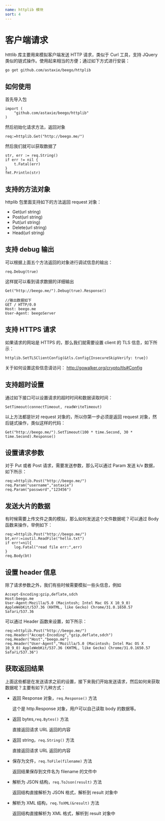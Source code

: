 ```yaml
---
name: httplib 模块
sort: 4
---
```


# 客户端请求
 
htttlib 库主要用来模拟客户端发送 HTTP 请求，类似于 Curl 工具，支持 JQuery 类似的链式操作。使用起来相当的方便；通过如下方式进行安装：

	go get github.com/astaxie/beego/httplib

## 如何使用

首先导入包

	import (
		"github.com/astaxie/beego/httplib"
	)	

然后初始化请求方法，返回对象

	req:=httplib.Get("http://beego.me/")

然后我们就可以获取数据了

	str, err := req.String()
	if err != nil {
		t.Fatal(err)
	}
	fmt.Println(str)
	
## 支持的方法对象

httplib 包里面支持如下的方法返回 request 对象：

- Get(url string)
- Post(url string)
- Put(url string)
- Delete(url string)
- Head(url string)

## 支持 debug 输出

可以根据上面五个方法返回的对象进行调试信息的输出：

	req.Debug(true)
	
这样就可以看到请求数据的详细输出
	
	Get("http://beego.me/").Debug(true).Response()
	
	//输出数据如下
	GET / HTTP/0.0
	Host: beego.me
	User-Agent: beegoServer

## 支持 HTTPS 请求

如果请求的网站是 HTTPS 的，那么我们就需要设置 client 的 TLS 信息，如下所示：

	httplib.SetTLSClientConfig(&tls.Config{InsecureSkipVerify: true})
	
关于如何设置这些信息请访问： http://gowalker.org/crypto/tls#Config			
	
## 支持超时设置

通过如下接口可以设置请求的超时时间和数据读取时间：

	SetTimeout(connectTimeout, readWriteTimeout)

以上方法都是针对 request 对象的，所以你第一步必须是返回 request 对象，然后链式操作，类似这样的代码：

	Get("http://beego.me/").SetTimeout(100 * time.Second, 30 * time.Second).Response()
	
## 设置请求参数

对于 Put 或者 Post 请求，需要发送参数，那么可以通过 Param 发送 k/v 数据，如下所示：

	req:=httplib.Post("http://beego.me/")
	req.Param("username","astaxie")
	req.Param("password","123456")
	
## 发送大片的数据

有时候需要上传文件之类的模拟，那么如何发送这个文件数据呢？可以通过 Body 函数来操作，举例如下：
	
	req:=httplib.Post("http://beego.me/")
	bt,err:=ioutil.ReadFile("hello.txt")
	if err!=nil{
		log.Fatal("read file err:",err)
	}
	req.Body(bt)
	
## 设置 header 信息

除了请求参数之外，我们有些时候需要模拟一些头信息，例如

	Accept-Encoding:gzip,deflate,sdch
	Host:beego.me
	User-Agent:Mozilla/5.0 (Macintosh; Intel Mac OS X 10_9_0) AppleWebKit/537.36 (KHTML, like Gecko) Chrome/31.0.1650.57 Safari/537.36
	
可以通过 Header 函数来设置，如下所示：

	req:=httplib.Post("http://beego.me/")
	req.Header("Accept-Encoding","gzip,deflate,sdch")
	req.Header("Host","beego.me")
	req.Header("User-Agent","Mozilla/5.0 (Macintosh; Intel Mac OS X 10_9_0) AppleWebKit/537.36 (KHTML, like Gecko) Chrome/31.0.1650.57 Safari/537.36")
	
## 获取返回结果

上面这些都是在发送请求之前的设置，接下来我们开始发送请求，然后如何来获取数据呢？主要有如下几种方式：
- 返回 Response 对象，`req.Response()` 方法

	这个是 http.Response 对象，用户可以自己读取 body 的数据等。

- 返回 bytes,`req.Bytes()` 方法

	直接返回请求 URL 返回的内容

- 返回 string，`req.String()` 方法

	直接返回请求 URL 返回的内容
	
- 保存为文件，`req.ToFile(filename)` 方法

	返回结果保存到文件名为 filename 的文件中
	
- 解析为 JSON 结构，`req.ToJson(result)` 方法

	返回结构直接解析为 JSON 格式，解析到 result 对象中
	
- 解析为 XML 结构，`req.ToXML(&result)` 方法

	返回结构直接解析为 XML 格式，解析到 result 对象中	
